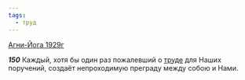 ```yaml
---
tags:
  - труд
---
```


[Агни-Йога 1929г](https://127.0.0.1:4002/agni/1929)

___150___
Каждый, хотя бы один раз пожалевший о [труде](../../../tags/#труд) для Наших поручений, создаёт непроходимую преграду между собою и Нами.